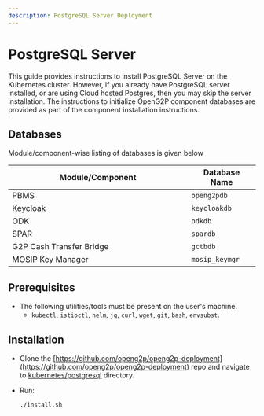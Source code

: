 ```yaml
---
description: PostgreSQL Server Deployment
---
```


# PostgreSQL Server

This guide provides instructions to install PostgreSQL Server on the Kubernetes cluster. However, if you already have PostgreSQL server installed, or are using Cloud hosted Postgres, then you may skip the server installation. The instructions to initialize OpenG2P component databases are provided as part of the component installation instructions.

## Databases

Module/component-wise listing of databases is given below

<table><thead><tr><th width="349">Module/Component</th><th>Database Name</th></tr></thead><tbody><tr><td>PBMS</td><td><code>openg2pdb</code></td></tr><tr><td>Keycloak</td><td><code>keycloakdb</code></td></tr><tr><td>ODK</td><td><code>odkdb</code></td></tr><tr><td>SPAR</td><td><code>spardb</code></td></tr><tr><td>G2P Cash Transfer Bridge</td><td><code>gctbdb</code></td></tr><tr><td>MOSIP Key Manager</td><td><code>mosip_keymgr</code></td></tr></tbody></table>

## Prerequisites

* The following utilities/tools must be present on the user's machine.
  * `kubectl`, `istioctl`, `helm`, `jq`, `curl`, `wget`, `git`, `bash`, `envsubst`.

## Installation

* Clone the [https://github.com/openg2p/openg2p-deployment](https://github.com/openg2p/openg2p-deployment) repo and navigate to [kubernetes/postgresql](https://github.com/OpenG2P/openg2p-deployment/tree/main/kubernetes/postgresql) directory.
*   Run:

    ```bash
    ./install.sh
    ```
